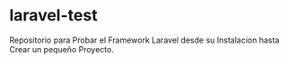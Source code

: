 # laravel-test
Repositorio para Probar el Framework Laravel desde su Instalacion hasta Crear un pequeño Proyecto.
